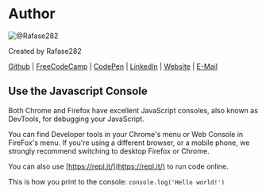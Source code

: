 # Author
![@Rafase282](https://avatars0.githubusercontent.com/Rafase282?&s=128)

Created by Rafase282

[Github](https://github.com/Rafase282) | [FreeCodeCamp](http://www.freecodecamp.com/rafase282) | [CodePen](http://codepen.io/Rafase282/) | [LinkedIn](https://www.linkedin.com/in/rafase282) | [Website](https://rafase282.github.io/) | [E-Mail](mailto:rafase282@gmail.com)

## Use the Javascript Console
Both Chrome and Firefox have excellent JavaScript consoles, also known as DevTools, for debugging your JavaScript.

You can find Developer tools in your Chrome's menu or Web Console in FireFox's menu. If you're using a different browser, or a mobile phone, we strongly recommend switching to desktop Firefox or Chrome.

You can also use [https://repl.it/](https://repl.it/) to run code online.

This is how you print to the console: `console.log('Hello world!')`
